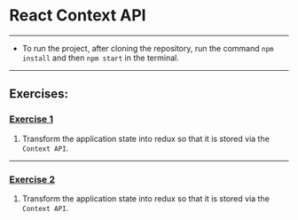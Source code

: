 # React Context API

---

- To run the project, after cloning the repository, run the command `npm install` and then `npm start` in the terminal.

---

## Exercises:

### [Exercise 1](./exercise_1/)

1. Transform the application state into redux so that it is stored via the `Context API`.

---

### [Exercise 2](./exercise_2/)

1. Transform the application state into redux so that it is stored via the `Context API`.
